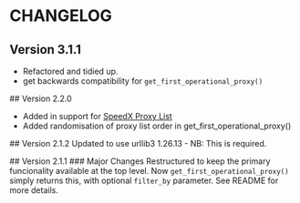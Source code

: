 # CHANGELOG

## Version 3.1.1
* Refactored and tidied up.
* get backwards compatibility for `get_first_operational_proxy()`

## Version 2.2.0
 * Added in support for [SpeedX Proxy List](https://github.com/TheSpeedX/PROXY-List)
 * Added randomisation of proxy list order in get_first_operational_proxy()

## Version 2.1.2
 Updated to use urllib3 1.26.13 - NB: This is required.


## Version 2.1.1
### Major Changes
Restructured to keep the primary funcionality available at the top level.  Now `get_first_operational_proxy()` simply returns this, with optional `filter_by` parameter.  See README for more details.

